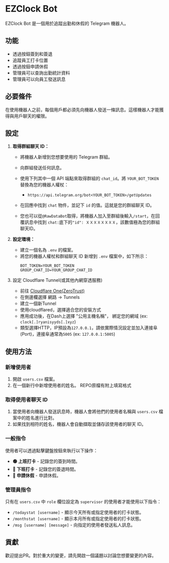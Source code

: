 # EZClock Bot

EZClock Bot 是一個用於追蹤出勤和休假的 Telegram 機器人。

## 功能

*   透過按鈕簽到和簽退
*   追蹤員工打卡位置
*   透過按鈕申請休假
*   管理員可以查詢出勤統計資料
*   管理員可以向員工發送訊息

## 必要條件

在使用機器人之前，每個用戶都必須先向機器人發送一條訊息。這樣機器人才能獲得與用戶聊天的權限。

## 設定

1.  **取得群組聊天 ID：**
    *   將機器人新增到您想要使用的 Telegram 群組。
    *   向群組發送任何訊息。
    *   使用下列其中一個 API 端點來取得群組的 `chat_id`。將 `YOUR_BOT_TOKEN` 替換為您的機器人權杖：
        *   `https://api.telegram.org/bot<YOUR_BOT_TOKEN>/getUpdates`
    *   在回應中找到 `chat` 物件，並記下 `id` 的值。這就是您的群組聊天 ID。
  
    *   您也可以從``@RawDataBot``取得，將機器人加入至群組後輸入``/start``，在回覆訊息中找到 ``chat:``底下的``"id": ＸＸＸＸＸＸＸＸ``，該數值極為您的群組聊天ID。

2.  **設定環境：**
    *   建立一個名為 `.env` 的檔案。
    *   將您的機器人權杖和群組聊天 ID 新增到 `.env` 檔案中，如下所示：
        ```
        BOT_TOKEN=YOUR_BOT_TOKEN
        GROUP_CHAT_ID=YOUR_GROUP_CHAT_ID
        ```
3. 設定 Cloudflare Tunnel(或其他內網穿透服務)
   *   前往 [Cloudflare One(ZeroTrust)](https://one.dash.cloudflare.com/)
   *   在側邊欄選擇 網路 -> Tunnels
   *   建立一個新Tunnel
   *   使用cloudflared，選擇適合您的安裝方式
   *   應用成功後，在Dash上選擇 "公用主機名稱"， 綁定您的網域 (ex: ``clock[.]ryanisyyds[.]xyz``)
   *   類型選擇HTTP，IP預設為``127.0.0.1``，請依實際情況設定並加入連接阜(Port)，連接阜通常為``5005`` (ex: ``127.0.0.1:5005``)        

## 使用方法

### 新增使用者

1.  開啟 `users.csv` 檔案。
2.  在一個新行中新增使用者的姓名。 REPO原檔有附上填寫格式

### 取得使用者聊天 ID

1.  當使用者向機器人發送訊息時，機器人會將他們的使用者名稱與 `users.csv` 檔案中的姓名進行比對。
2.  如果找到相符的姓名，機器人會自動擷取並儲存該使用者的聊天 ID。

### 一般指令

使用者可以透過點擊鍵盤按鈕來執行以下操作：

*   **🟢 上班打卡** - 記錄您的簽到時間。
*   **🔴 下班打卡** - 記錄您的簽退時間。
*   **📝 申請休假** - 申請休假。

### 管理員指令

只有在 `users.csv` 中 `role` 欄位設定為 `supervisor` 的使用者才能使用以下指令：

*   `/todaystat [username]` - 顯示今天所有或指定使用者的打卡狀態。
*   `/monthstat [username]` - 顯示本月所有或指定使用者的打卡狀態。
*   `/msg [username] [message]` - 向指定的使用者發送私人訊息。

## 貢獻

歡迎提出PR。對於重大的變更，請先開啟一個議題以討論您想要變更的內容。
